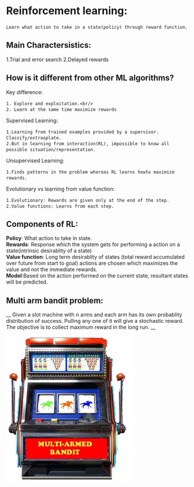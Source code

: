 # Reinforcement learning:
	Learn what action to take in a state(policy) through reward function.
## Main Charactersistics:
1.Trial and error search
2.Delayed rewards

## How is it different from other ML algorithms?

Key difference:

	1. Explore and exploitation.<br/>
	2. Learn at the same time maximize rewards
	
Supervised Learning:

	1.Learning from trained examples provided by a supervisor. Classify/extraoplate.  
	2.But in learning from interaction(RL), impossible to know all possible situation/representation.  

Unsupervised Learning:<br/>
	
	1.Finds patterns in the problem whereas RL learns howto maximize rewards.

Evolutionary vs learning from value function:
	  
	1.Evolutionary: Rewards are given only at the end of the step.  
	2.Value functions: Learns from each step.

## Components of RL:
**Policy**: What action to take in state.<br/>
**Rewards**: Response which the system gets for performing a action on a state(intrinsic desirablity of a state)<br/>
**Value function**: Long term desirablity of states (total reward accumulated over future from start to goal) actions are chosen which maximizes the value and not the immediate rewards.<br/>
**Model**:Based on the action performed on the current state, resultant states will be predicted.<br/>

## Multi arm bandit problem:
__ Given a slot machine with n arms and each arm has its own probablity distribution of success. Pulling any one of it will give a stochastic reward. The objective is to collect maximum reward in the long run. __

![Bandit](Images/Multi-armed-bandit.jpg "Multi_arm_bandit")